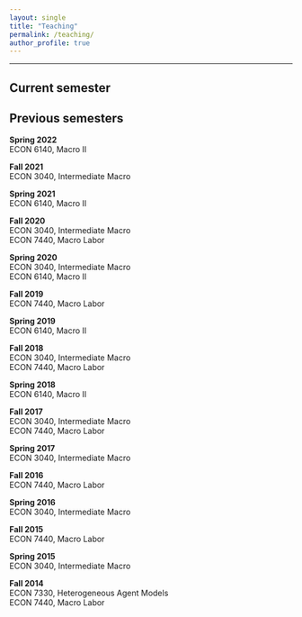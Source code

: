 ```yaml
---
layout: single
title: "Teaching"
permalink: /teaching/
author_profile: true
---
```

---
## Current semester  

## Previous semesters
**Spring 2022**  
ECON 6140, Macro II      

**Fall 2021**  
ECON 3040, Intermediate Macro  

**Spring 2021**  
ECON 6140, Macro II      

**Fall 2020**  
ECON 3040, Intermediate Macro  
ECON 7440, Macro Labor   

**Spring 2020**  
ECON 3040, Intermediate Macro    
ECON 6140, Macro II     

**Fall 2019**  
ECON 7440, Macro Labor   

**Spring 2019**   
ECON 6140, Macro II     

**Fall 2018**  
ECON 3040, Intermediate Macro   
ECON 7440, Macro Labor   

**Spring 2018**    
ECON 6140, Macro II  

**Fall 2017**   
ECON 3040, Intermediate Macro   
ECON 7440, Macro Labor   

**Spring 2017**   
ECON 3040, Intermediate Macro   

**Fall 2016**   
ECON 7440, Macro Labor   

**Spring 2016**    
ECON 3040, Intermediate Macro  

**Fall 2015**  
ECON 7440, Macro Labor  

**Spring 2015**    
ECON 3040, Intermediate Macro  

**Fall 2014**  
ECON 7330, Heterogeneous Agent Models  
ECON 7440, Macro Labor  





